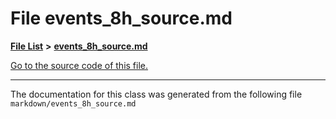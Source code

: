 
# File events\_8h\_source.md


[**File List**](files.md) **>** [**events\_8h\_source.md**](events__8h__source_8md.md)

[Go to the source code of this file.](events__8h__source_8md_source.md)



























------------------------------
The documentation for this class was generated from the following file `markdown/events_8h_source.md`